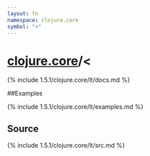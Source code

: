 ```yaml
---
layout: fn
namespace: clojure.core
symbol: "<"
---
```


# [clojure.core](../)/<

{% include 1.5.1/clojure.core/lt/docs.md %}

##Examples

{% include 1.5.1/clojure.core/lt/examples.md %}
## Source
{% include 1.5.1/clojure.core/lt/src.md %}

